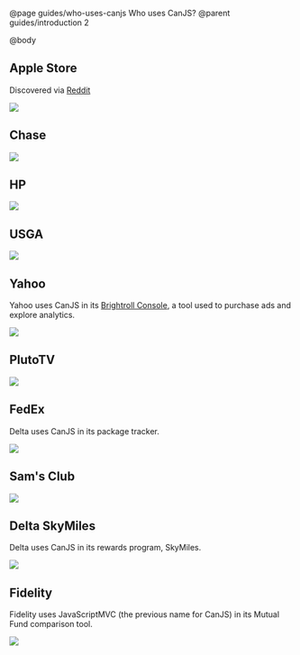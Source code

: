 @page guides/who-uses-canjs Who uses CanJS?
@parent guides/introduction 2

@body

## Apple Store

Discovered via [Reddit](https://www.reddit.com/r/javascript/comments/1kffau/apple_store_use_canjs_javascript_framework_not/)

<a href="http://www.apple.com/shop/buy-iphone/iphone-7"><img src="../../docs/can-guides/images/apps/AOS.png"></a>

## Chase

<img src="../../docs/can-guides/images/apps/chase.png">

## HP

<img src="../../docs/can-guides/images/apps/hp.png">

## USGA

<a href="http://www.usga.org/"><img src="../../docs/can-guides/images/apps/usga.png"></a>

## Yahoo

Yahoo uses CanJS in its [Brightroll Console](https://www.bitovi.com/blog/canjs-case-study-brightroll), a tool used to purchase ads and explore analytics.

<img src="../../docs/can-guides/images/apps/brightroll.png">

## PlutoTV

<a href="http://pluto.tv/watch"><img src="../../docs/can-guides/images/apps/plutotv.png"></a>

## FedEx

Delta uses CanJS in its package tracker.

<a href="https://www.fedex.com/apps/fedextrack/?action=track&cntry_code=us"><img src="../../docs/can-guides/images/apps/fedex.png"></a>

## Sam's Club

<a href="https://m.samsclub.com/locator?xid=hdr_locator"><img src="../../docs/can-guides/images/apps/sams.png"></a>


## Delta SkyMiles

Delta uses CanJS in its rewards program, SkyMiles.

<a href="http://www.skymilesshopping.com/"><img src="../../docs/can-guides/images/apps/delta.png"></a>


## Fidelity

Fidelity uses JavaScriptMVC (the previous name for CanJS) in its Mutual Fund comparison tool.

<a href="https://www.fidelity.com/fund-screener/research.shtml"><img src="../../docs/can-guides/images/apps/fidelity.png"></a>


[//]: # (Volkswagon)

[//]: # (Well's Fargo)

[//]: # (Cars.com)

[//]: # (Walmart)

[//]: # (T-Mobile)